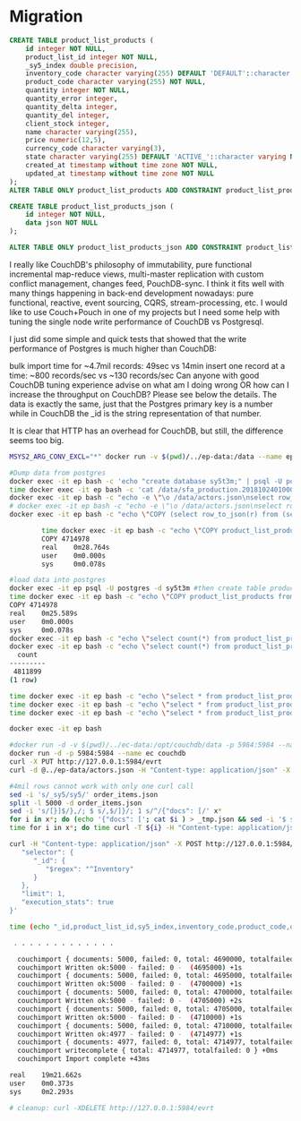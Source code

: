 # Migration

```sql
CREATE TABLE product_list_products (
    id integer NOT NULL,
    product_list_id integer NOT NULL,
    _sy5_index double precision,
    inventory_code character varying(255) DEFAULT 'DEFAULT'::character varying NOT NULL,
    product_code character varying(255) NOT NULL,
    quantity integer NOT NULL,
    quantity_error integer,
    quantity_delta integer,
    quantity_del integer,
    client_stock integer,
    name character varying(255),
    price numeric(12,5),
    currency_code character varying(3),
    state character varying(255) DEFAULT 'ACTIVE_'::character varying NOT NULL,
    created_at timestamp without time zone NOT NULL,
    updated_at timestamp without time zone NOT NULL
);
ALTER TABLE ONLY product_list_products ADD CONSTRAINT product_list_products_pkey PRIMARY KEY (id);

CREATE TABLE product_list_products_json (
    id integer NOT NULL,
    data json NOT NULL
);

ALTER TABLE ONLY product_list_products_json ADD CONSTRAINT product_list_products_json_pkey PRIMARY KEY (id);

```

I really like CouchDB's philosophy of immutability, pure functional incremental map-reduce views, multi-master replication with custom conflict management, changes feed, PouchDB-sync. I think it fits well with many things happening in back-end development nowadays: pure functional, reactive, event sourcing, CQRS, stream-processing, etc. I would like to use Couch+Pouch in one of my projects but I need some help with tuning the single node write performance of CouchDB vs Postgresql.

I just did some simple and quick tests that showed that the write performance of Postgres is much higher than CouchDB:

bulk import time for ~4.7mil records: 49sec vs 14min
insert one record at a time: ~800 records/sec vs ~130 records/sec
Can anyone with good CouchDB tuning experience advise on what am I doing wrong OR how can I increase the throughput on CouchDB? Please see below the details. The data is exactly the same, just that the Postgres primary key is a number while in CouchDB the _id is the string representation of that number.

It is clear that HTTP has an overhead for CouchDB, but still, the difference seems too big.


```bash
MSYS2_ARG_CONV_EXCL="*" docker run -v $(pwd)/../ep-data:/data --name ep -e POSTGRES_PASSWORD=postgres -p 5432:5432 -d clkao/postgres-plv8

#Dump data from postgres
docker exec -it ep bash -c 'echo "create database sy5t3m;" | psql -U postgres'
time docker exec -it ep bash -c 'cat /data/sfa_production.20181024010001.sql | psql -U postgres -d sy5t3m'
docker exec -it ep bash -c "echo -e \"\o /data/actors.json\nselect row_to_json(r) from (select 'General___Actor~~' || id as _id, code, username, name, role from actors) r;\" | psql -U postgres -d sy5t3m"
# docker exec -it ep bash -c "echo -e \"\o /data/actors.json\nselect row_to_json(r) from (select 'Inventory___Order___Item~~' || id as _id, * from product_list_products) r;\" | psql -U postgres -d sy5t3m"
docker exec -it ep bash -c "echo \"COPY (select row_to_json(r) from (select 'Inventory___Order___Item~~' || id as _id, * from product_list_products) r) to '/data/order_items.csv'  With CSV DELIMITER ',';\" | psql -U postgres -d sy5t3m"

        time docker exec -it ep bash -c "echo \"COPY product_list_products to '/data/product_list_products.csv'  With CSV DELIMITER ',';\" | psql -U postgres -d sy5t3m"
        COPY 4714978
        real    0m28.764s
        user    0m0.000s
        sys     0m0.078s

#load data into postgres
docker exec -it ep psql -U postgres -d sy5t3m #then create table product_list_products using the SQL above
time docker exec -it ep bash -c "echo \"COPY product_list_products from '/data/product_list_products.csv'  With CSV DELIMITER ',';\" | psql -U postgres -d sy5t3m"
COPY 4714978
real    0m25.589s
user    0m0.000s
sys     0m0.078s
docker exec -it ep bash -c "echo \"select count(*) from product_list_products;\" | psql -U postgres -d sy5t3m"
docker exec -it ep bash -c "echo \"select count(*) from product_list_products_json;\" | psql -U postgres -d sy5t3m"
  count
---------
 4811899
(1 row)

time docker exec -it ep bash -c "echo \"select * from product_list_products where product_code = '2084081435509' limit 1;\" | psql -U postgres -d sy5t3m"
time docker exec -it ep bash -c "echo \"select * from product_list_products where product_code = '2084081435509';\" | psql -U postgres -d sy5t3m"
time docker exec -it ep bash -c "echo \"select * from product_list_products_json where data ->> 'product_code' = '2084081279058' limit 1;\" | psql -U postgres -d sy5t3m"

docker exec -it ep bash

#docker run -d -v $(pwd)/../ec-data:/opt/couchdb/data -p 5984:5984 --name ec couchdb
docker run -d -p 5984:5984 --name ec couchdb
curl -X PUT http://127.0.0.1:5984/evrt
curl -d @../ep-data/actors.json -H "Content-type: application/json" -X POST http://127.0.0.1:5984/evrt/_bulk_docs

#4mil rows cannot work with only one curl call
sed -i 's/_sy5/sy5/' order_items.json
split -l 5000 -d order_items.json
sed -i 's/[}]$/},/; $ s/,$/]}/; 1 s/^/{"docs": [/' x*
for i in x*; do (echo '{"docs": ['; cat $i ) > _tmp.json && sed -i '$ s/,$/]}/' _tmp.json && mv _tmp.json $i; done
time for i in x*; do time curl -T ${i} -H "Content-type: application/json" -X POST http://127.0.0.1:5984/evrt/_bulk_docs | grep -v '"ok":true'; done

curl -H "Content-type: application/json" -X POST http://127.0.0.1:5984/evrt/_find -d '{
   "selector": {
      "_id": {
         "$regex": "^Inventory"
      }
   },
   "limit": 1,
   "execution_stats": true
}'

time (echo "_id,product_list_id,sy5_index,inventory_code,product_code,quantity,quantity_error,quantity_delta,quantity_del,client_stock,name,price,currency_code,state,created_at,updated_at"; cat product_list_products.csv) | couchimport --delimiter "," -u http://127.0.0.1:5984 -d evrt --parallelism 4 -b 5000

 . . . . . . . . . . . . .

  couchimport { documents: 5000, failed: 0, total: 4690000, totalfailed: 0 } +1s
  couchimport Written ok:5000 - failed: 0 -  (4695000) +1s
  couchimport { documents: 5000, failed: 0, total: 4695000, totalfailed: 0 } +1s
  couchimport Written ok:5000 - failed: 0 -  (4700000) +1s
  couchimport { documents: 5000, failed: 0, total: 4700000, totalfailed: 0 } +1s
  couchimport Written ok:5000 - failed: 0 -  (4705000) +2s
  couchimport { documents: 5000, failed: 0, total: 4705000, totalfailed: 0 } +2s
  couchimport Written ok:5000 - failed: 0 -  (4710000) +1s
  couchimport { documents: 5000, failed: 0, total: 4710000, totalfailed: 0 } +1s
  couchimport Written ok:4977 - failed: 0 -  (4714977) +1s
  couchimport { documents: 4977, failed: 0, total: 4714977, totalfailed: 0 } +1s
  couchimport writecomplete { total: 4714977, totalfailed: 0 } +0ms
  couchimport Import complete +43ms

real    19m21.662s
user    0m0.373s
sys     0m2.293s

# cleanup: curl -XDELETE http://127.0.0.1:5984/evrt

```
